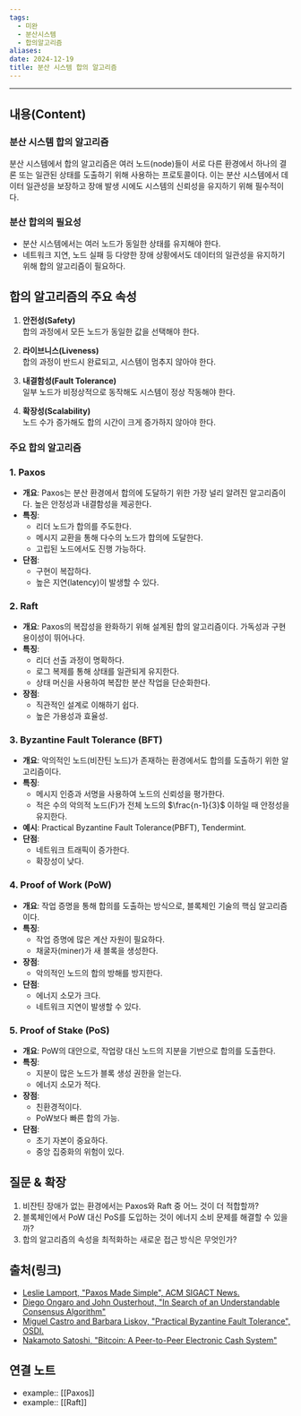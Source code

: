 ```yaml
---
tags:
  - 미완
  - 분산시스템
  - 합의알고리즘
aliases: 
date: 2024-12-19
title: 분산 시스템 합의 알고리즘
---
```

---

## 내용(Content)

### 분산 시스템 합의 알고리즘

분산 시스템에서 합의 알고리즘은 여러 노드(node)들이 서로 다른 환경에서 하나의 결론 또는 일관된 상태를 도출하기 위해 사용하는 프로토콜이다. 이는 분산 시스템에서 데이터 일관성을 보장하고 장애 발생 시에도 시스템의 신뢰성을 유지하기 위해 필수적이다.

### 분산 합의의 필요성

- 분산 시스템에서는 여러 노드가 동일한 상태를 유지해야 한다.
- 네트워크 지연, 노드 실패 등 다양한 장애 상황에서도 데이터의 일관성을 유지하기 위해 합의 알고리즘이 필요하다.

## 합의 알고리즘의 주요 속성

1. **안전성(Safety)**  
   합의 과정에서 모든 노드가 동일한 값을 선택해야 한다.

2. **라이브니스(Liveness)**  
   합의 과정이 반드시 완료되고, 시스템이 멈추지 않아야 한다.

3. **내결함성(Fault Tolerance)**  
   일부 노드가 비정상적으로 동작해도 시스템이 정상 작동해야 한다.

4. **확장성(Scalability)**  
   노드 수가 증가해도 합의 시간이 크게 증가하지 않아야 한다.


### 주요 합의 알고리즘 

### 1. Paxos
- **개요**: 
  Paxos는 분산 환경에서 합의에 도달하기 위한 가장 널리 알려진 알고리즘이다. 높은 안정성과 내결함성을 제공한다.
- **특징**:
  - 리더 노드가 합의를 주도한다.
  - 메시지 교환을 통해 다수의 노드가 합의에 도달한다.
  - 고립된 노드에서도 진행 가능하다.
- **단점**:
  - 구현이 복잡하다.
  - 높은 지연(latency)이 발생할 수 있다.

### 2. Raft
- **개요**: 
  Paxos의 복잡성을 완화하기 위해 설계된 합의 알고리즘이다. 가독성과 구현 용이성이 뛰어나다.
- **특징**:
  - 리더 선출 과정이 명확하다.
  - 로그 복제를 통해 상태를 일관되게 유지한다.
  - 상태 머신을 사용하여 복잡한 분산 작업을 단순화한다.
- **장점**: 
  - 직관적인 설계로 이해하기 쉽다.
  - 높은 가용성과 효율성.

### 3. Byzantine Fault Tolerance (BFT)
- **개요**: 
  악의적인 노드(비잔틴 노드)가 존재하는 환경에서도 합의를 도출하기 위한 알고리즘이다.
- **특징**:
  - 메시지 인증과 서명을 사용하여 노드의 신뢰성을 평가한다.
  - 적은 수의 악의적 노드(F)가 전체 노드의 $\frac{n-1}{3}$ 이하일 때 안정성을 유지한다.
- **예시**: Practical Byzantine Fault Tolerance(PBFT), Tendermint.
- **단점**:
  - 네트워크 트래픽이 증가한다.
  - 확장성이 낮다.

### 4. Proof of Work (PoW)
- **개요**: 
  작업 증명을 통해 합의를 도출하는 방식으로, 블록체인 기술의 핵심 알고리즘이다.
- **특징**:
  - 작업 증명에 많은 계산 자원이 필요하다.
  - 채굴자(miner)가 새 블록을 생성한다.
- **장점**:
  - 악의적인 노드의 합의 방해를 방지한다.
- **단점**:
  - 에너지 소모가 크다.
  - 네트워크 지연이 발생할 수 있다.

### 5. Proof of Stake (PoS)
- **개요**: 
  PoW의 대안으로, 작업량 대신 노드의 지분을 기반으로 합의를 도출한다.
- **특징**:
  - 지분이 많은 노드가 블록 생성 권한을 얻는다.
  - 에너지 소모가 적다.
- **장점**:
  - 친환경적이다.
  - PoW보다 빠른 합의 가능.
- **단점**:
  - 초기 자본이 중요하다.
  - 중앙 집중화의 위험이 있다.



## 질문 & 확장

1. 비잔틴 장애가 없는 환경에서는 Paxos와 Raft 중 어느 것이 더 적합할까?
2. 블록체인에서 PoW 대신 PoS를 도입하는 것이 에너지 소비 문제를 해결할 수 있을까?
3. 합의 알고리즘의 속성을 최적화하는 새로운 접근 방식은 무엇인가?

## 출처(링크)

- [Leslie Lamport, "Paxos Made Simple", ACM SIGACT News.](https://lamport.azurewebsites.net/pubs/paxos-simple.pdf)
- [Diego Ongaro and John Ousterhout, "In Search of an Understandable Consensus Algorithm"](https://www.usenix.org/conference/atc14/technical-sessions/presentation/ongaro)
- [Miguel Castro and Barbara Liskov, "Practical Byzantine Fault Tolerance", OSDI.](https://pmg.csail.mit.edu/papers/osdi99.pdf)
- [Nakamoto Satoshi, "Bitcoin: A Peer-to-Peer Electronic Cash System"](https://bitcoin.org/bitcoin.pdf)


## 연결 노트

- example:: [[Paxos]]
- example:: [[Raft]]







